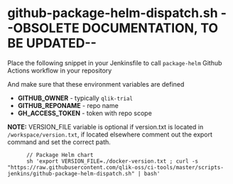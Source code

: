 # github-package-helm-dispatch.sh --OBSOLETE DOCUMENTATION, TO BE UPDATED--

Place the following snippet in your Jenkinsfile to call `package-helm` Github Actions workflow in your repository

And make sure that these environment variables are defined
* **GITHUB_OWNER** - typically `qlik-trial`
* **GITHUB_REPONAME** - repo name
* **GH_ACCESS_TOKEN** - token with repo scope

**NOTE:** VERSION_FILE variable is optional if version.txt is located in `/workspace/version.txt`, if located elsewhere comment out the export command and set the correct path.

```Jenkinsfile
      // Package Helm chart
      sh 'export VERSION_FILE=./docker-version.txt ; curl -s "https://raw.githubusercontent.com/qlik-oss/ci-tools/master/scripts-jenkins/github-package-helm-dispatch.sh" | bash'
```
